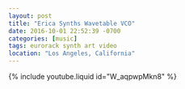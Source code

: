 ```yaml
---
layout: post
title: "Erica Synths Wavetable VCO"
date: 2016-10-01 22:52:39 -0700
categories: [music]
tags: eurorack synth art video
location: "Los Angeles, California"
---
```



{% include youtube.liquid id="W_aqpwpMkn8" %}
